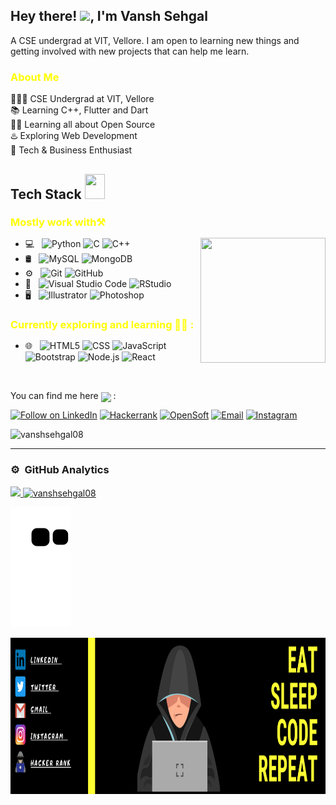 <h2> Hey there! <img src="https://raw.githubusercontent.com/nixin72/nixin72/master/wave.gif" width="30px">, I'm Vansh Sehgal</h2>
A CSE undergrad at VIT, Vellore. I am open to learning new things and getting involved with new projects that can help me learn.
<h3 style="color:yellow;" > About Me </h3>  
 <div>
👨🏻‍🎓 CSE Undergrad at VIT, Vellore
<br>📚 Learning C++, Flutter and Dart
<br>👨‍💻 Learning all about Open Source
<br>♨️ Exploring Web Development
<br>🔭 Tech & Business Enthusiast
</div>

<!--My Skills and Current Learning Badges  -->
<h2> Tech Stack <img src = "https://media2.giphy.com/media/QssGEmpkyEOhBCb7e1/giphy.gif?cid=ecf05e47a0n3gi1bfqntqmob8g9aid1oyj2wr3ds3mg700bl&rid=giphy.gif" width = 32px; height=40px> </h2> 

<h3 style="color:yellow;margin-bottom: 15px;" >Mostly work with⚒️</h3> 
<div>

   <img align="right" width="200" height="200" src="https://camo.githubusercontent.com/c1dcb74cc1c1835b1d716f5051499a2814c683c806b15f04b0eba492863703e9/68747470733a2f2f63646e2e6472696262626c652e636f6d2f75736572732f3733303730332f73637265656e73686f74732f363538313234332f6176656e746f2e676966">
 
- 💻 &nbsp;
  ![Python](https://img.shields.io/badge/-Python-333333?style=flat&logo=python)
  ![C](https://img.shields.io/badge/-C-333333?style=flat&logo=C%2B%2B&logoColor=454B1B)
  ![C++](https://img.shields.io/badge/-C++-333333?style=flat&logo=C%2B%2B&logoColor=00599C)
- 🛢 &nbsp;
  ![MySQL](https://img.shields.io/badge/-MySQL-333333?style=flat&logo=mysql)
  ![MongoDB](https://img.shields.io/badge/-MongoDB-333333?style=flat&logo=mongodb)
- ⚙️ &nbsp;
  ![Git](https://img.shields.io/badge/-Git-333333?style=flat&logo=git)
  ![GitHub](https://img.shields.io/badge/-GitHub-333333?style=flat&logo=github)
- 🔧 &nbsp;
  ![Visual Studio Code](https://img.shields.io/badge/-Visual%20Studio%20Code-333333?style=flat&logo=visual-studio-code&logoColor=007ACC)
  ![RStudio](https://img.shields.io/badge/-RStudio-333333?style=flat&logo=rstudio)
- 🖥 &nbsp;
  ![Illustrator](https://img.shields.io/badge/-Illustrator-333333?style=flat&logo=adobe-illustrator)
  ![Photoshop](https://img.shields.io/badge/-Photoshop-333333?style=flat&logo=adobe-photoshop)
 
<h3 style="color:yellow;margin-bottom: 15px;"  >Currently exploring and learning 👨‍💻 :</h3> 
  
- 🌐 &nbsp;
  ![HTML5](https://img.shields.io/badge/-HTML5-333333?style=flat&logo=HTML5)
  ![CSS](https://img.shields.io/badge/-CSS-333333?style=flat&logo=CSS3&logoColor=1572B6)
  ![JavaScript](https://img.shields.io/badge/-JavaScript-333333?style=flat&logo=javascript)
  ![Bootstrap](https://img.shields.io/badge/-Bootstrap-333333?style=flat&logo=bootstrap&logoColor=563D7C)
  ![Node.js](https://img.shields.io/badge/-Node.js-333333?style=flat&logo=node.js)
  ![React](https://img.shields.io/badge/-React-333333?style=flat&logo=react)
<br/>

You can find me here <img src="https://github.com/hariketsheth/hariketsheth/blob/main/img/handshake.gif" height="25px" style="margin-bottom: -5px;"> :
<p align="left">
<a href="https://www.linkedin.com/in/vansh-sehgal-794030220/"> <img title="Follow on LinkedIn" src="https://img.shields.io/badge/LinkedIn-0077B5?style=for-the-badge&logo=linkedin&logoColor=white"/></a>
<a href="https://www.hackerrank.com/vanshsehgal2019"> <img title="Hackerrank" src="https://img.shields.io/badge/-Hackerrank-2EC866?style=for-the-badge&logo=HackerRank&logoColor=white"/></a>
<a href="https://hashnode.com/@vanshsehgal08"> <img title="OpenSoft" src="https://img.shields.io/badge/Hashnode-2962FF?style=for-the-badge&logo=hashnode&logoColor=white"/></a>
<a href="mailto:connectvanshsehgal2019@gmail.com"> <img title="Email" src="https://img.shields.io/badge/Gmail-D14836?style=for-the-badge&logo=gmail&logoColor=white"/></a>
<a href="https://www.instagram.com/vansh_5284/"> <img title="Instagram" src="https://img.shields.io/badge/Instagram-%23E4405F.svg?style=for-the-badge&logo=Instagram&logoColor=white"/></a>
 
 <a align="right"> <img src="https://komarev.com/ghpvc/?username=vanshsehgal08&label=Profile%20views&color=0e75b6&style=flat" alt="vanshsehgal08" /></a>
 
---

### ⚙️ &nbsp;GitHub Analytics

 
<p align="left">
<a href="https://github.com/vanshsehgal08">
  <img height="180em" src="https://github-readme-stats-eight-theta.vercel.app/api?username=vanshsehgal08&show_icons=true&layout=compact&theme=vision-friendly-dark&include_all_commits=true&count_private=true"/>
     <img height="180em" src="https://github-readme-streak-stats.herokuapp.com/?user=vanshsehgal08&layout=compact&theme=vision-friendly-dark" alt="vanshsehgal08"/>
</a>
</p>
 
![snake gif](https://github.com/vanshsehgal08/vanshsehgal08/blob/output/github-contribution-grid-snake.svg)

<img align="left" width="2000" height="250" src="https://github.com/vanshsehgal08/vanshsehgal08/blob/main/EAT%20SLEEP%20CODE%20REPEAT.pdf%20(1).png">

